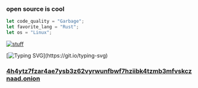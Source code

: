 ### open source is cool
```rust
let code_quality = "Garbage";
let favorite_lang = "Rust";
let os = "Linux";
```
[![stuff](https://github-readme-stats.vercel.app/api/?username=Pikkel&theme=cobalt)](https://github.com/Pikkel) 

[![Typing SVG](https://readme-typing-svg.herokuapp.com?font=&color=F16822&lines=Feel+free+to+donate!)](https://git.io/typing-svg)

### [4h4ytz7fzar4ae7ysb3z62vyrwunfbwf7hziibk4tzmb3mfvskcznaad.onion](http://4h4ytz7fzar4ae7ysb3z62vyrwunfbwf7hziibk4tzmb3mfvskcznaad.onion)
